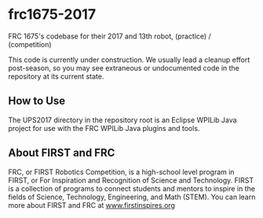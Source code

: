 frc1675-2017
============

FRC 1675's codebase for their 2017 and 13th robot, <redacted> (practice) / <redacted> (competition)

This code is currently under construction. We usually lead a cleanup effort post-season, so you may see extraneous or undocumented code in the repository at its current state.

How to Use
----------

The UPS2017 directory in the repository root is an Eclipse WPILib Java project for use with the FRC WPILib Java plugins and tools.

About FIRST and FRC
-------------------

FRC, or FIRST Robotics Competition, is a high-school level program in FIRST,
 or For Inspiration and Recognition of Science and Technology. FIRST is a 
collection of programs to connect students and mentors to inspire in the fields 
of Science, Technology, Engineering, and Math (STEM). You can learn more about
FIRST and FRC at www.firstinspires.org
